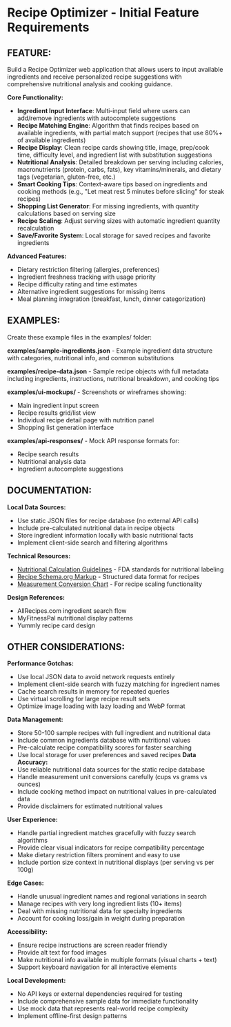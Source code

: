 # Recipe Optimizer - Initial Feature Requirements

## FEATURE:
Build a Recipe Optimizer web application that allows users to input available ingredients and receive personalized recipe suggestions with comprehensive nutritional analysis and cooking guidance.

**Core Functionality:**
- **Ingredient Input Interface**: Multi-input field where users can add/remove ingredients with autocomplete suggestions
- **Recipe Matching Engine**: Algorithm that finds recipes based on available ingredients, with partial match support (recipes that use 80%+ of available ingredients)
- **Recipe Display**: Clean recipe cards showing title, image, prep/cook time, difficulty level, and ingredient list with substitution suggestions
- **Nutritional Analysis**: Detailed breakdown per serving including calories, macronutrients (protein, carbs, fats), key vitamins/minerals, and dietary tags (vegetarian, gluten-free, etc.)
- **Smart Cooking Tips**: Context-aware tips based on ingredients and cooking methods (e.g., "Let meat rest 5 minutes before slicing" for steak recipes)
- **Shopping List Generator**: For missing ingredients, with quantity calculations based on serving size
- **Recipe Scaling**: Adjust serving sizes with automatic ingredient quantity recalculation
- **Save/Favorite System**: Local storage for saved recipes and favorite ingredients

**Advanced Features:**
- Dietary restriction filtering (allergies, preferences)
- Ingredient freshness tracking with usage priority
- Recipe difficulty rating and time estimates
- Alternative ingredient suggestions for missing items
- Meal planning integration (breakfast, lunch, dinner categorization)

## EXAMPLES:
Create these example files in the examples/ folder:

**examples/sample-ingredients.json** - Example ingredient data structure with categories, nutritional info, and common substitutions

**examples/recipe-data.json** - Sample recipe objects with full metadata including ingredients, instructions, nutritional breakdown, and cooking tips

**examples/ui-mockups/** - Screenshots or wireframes showing:
- Main ingredient input screen
- Recipe results grid/list view  
- Individual recipe detail page with nutrition panel
- Shopping list generation interface

**examples/api-responses/** - Mock API response formats for:
- Recipe search results
- Nutritional analysis data
- Ingredient autocomplete suggestions

## DOCUMENTATION:
**Local Data Sources:**
- Use static JSON files for recipe database (no external API calls)
- Include pre-calculated nutritional data in recipe objects
- Store ingredient information locally with basic nutritional facts
- Implement client-side search and filtering algorithms

**Technical Resources:**
- [Nutritional Calculation Guidelines](https://www.fda.gov/food/nutrition-facts-label/how-understand-and-use-nutrition-facts-label) - FDA standards for nutritional labeling
- [Recipe Schema.org Markup](https://schema.org/Recipe) - Structured data format for recipes
- [Measurement Conversion Chart](https://www.thespruceeats.com/recipe-conversions-486768) - For recipe scaling functionality

**Design References:**
- AllRecipes.com ingredient search flow
- MyFitnessPal nutritional display patterns
- Yummly recipe card design

## OTHER CONSIDERATIONS:
**Performance Gotchas:**
- Use local JSON data to avoid network requests entirely
- Implement client-side search with fuzzy matching for ingredient names
- Cache search results in memory for repeated queries
- Use virtual scrolling for large recipe result sets
- Optimize image loading with lazy loading and WebP format

**Data Management:**
- Store 50-100 sample recipes with full ingredient and nutritional data
- Include common ingredients database with nutritional values
- Pre-calculate recipe compatibility scores for faster searching
- Use local storage for user preferences and saved recipes
**Data Accuracy:**
- Use reliable nutritional data sources for the static recipe database
- Handle measurement unit conversions carefully (cups vs grams vs ounces)
- Include cooking method impact on nutritional values in pre-calculated data
- Provide disclaimers for estimated nutritional values

**User Experience:**
- Handle partial ingredient matches gracefully with fuzzy search algorithms
- Provide clear visual indicators for recipe compatibility percentage
- Make dietary restriction filters prominent and easy to use
- Include portion size context in nutritional displays (per serving vs per 100g)

**Edge Cases:**
- Handle unusual ingredient names and regional variations in search
- Manage recipes with very long ingredient lists (10+ items)
- Deal with missing nutritional data for specialty ingredients
- Account for cooking loss/gain in weight during preparation

**Accessibility:**
- Ensure recipe instructions are screen reader friendly
- Provide alt text for food images
- Make nutritional info available in multiple formats (visual charts + text)
- Support keyboard navigation for all interactive elements

**Local Development:**
- No API keys or external dependencies required for testing
- Include comprehensive sample data for immediate functionality
- Use mock data that represents real-world recipe complexity
- Implement offline-first design patterns